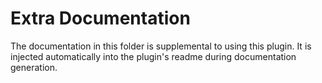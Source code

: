 # Extra Documentation

The documentation in this folder is supplemental to using this plugin. It is injected
automatically into the plugin's readme during documentation generation.
